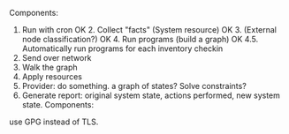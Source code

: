Components:
1. Run with cron
OK 2. Collect "facts" (System resource)
OK 3. (External node classification?)
OK 4. Run programs (build a graph)
OK 4.5. Automatically run programs for each inventory checkin
5. Send over network
6. Walk the graph
7. Apply resources
8. Provider: do something. a graph of states? Solve constraints?
9. Generate report: original system state, actions performed, new system state. Components:


use GPG instead of TLS.
